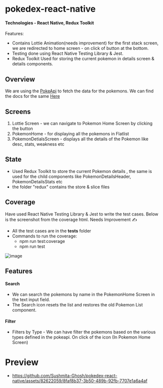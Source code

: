# pokedex-react-native

#### Technologies - React Native, Redux Toolkit 

Features:
* Contains Lottie Animation(needs improvement) for the first stack screen, we are redirected to home screen - on click of button at the bottom.
* Testing done using React Native Testing Library & Jest.
* Redux Toolkit Used for storing the current pokemon in details screen & details components.

## Overview

We are using the [PokeApi](https://pokeapi.co/) to fetch the data for the pokemons. We can find the docs for the same [Here](https://pokeapi.co/docs/v2)

## Screens

1. Lottie Screen - we can navigate to Pokemon Home Screen by clicking the button
2. PokemonHome - for displaying all the pokemons in Flatlist
3. PokemonDetialsScreen - displays all the details of the Pokemon like desc, stats, weakness etc

## State

* Used Redux Toolkit to store the current Pokemon details , the same is used for the child components like PokemonDetailsHeader, PokemonDetailsStats etc
* the folder "redux" contains the store & slice files

## Coverage

Have used React Native Testing Library & Jest to write the test cases. Below is the screenshot from the coverage html. Needs Improvement ✍

* All the test cases are in the __tests__ folder
* Commands to run the coverage:
  * npm run test:coverage
  * npm run test

![image](https://github.com/Sushmita-Ghosh/pokedex-react-native/assets/82622059/31212a6d-8785-491b-af25-320ce310762f)

## Features

#### Search
* We can search the pokemons by name in the PokemonHome Screen in the text input field.
* The Search icon resets the list and restores the old Pokemon List component.

#### Filter
* Filters by Type - We can have filter the pokemons based on the various types defined in the pokeapi. On click of the icon (In Pokemon Home Screen)

# Preview
* https://github.com/Sushmita-Ghosh/pokedex-react-native/assets/82622059/8faf8b37-3b50-489b-92fb-7707e1a6a4af

